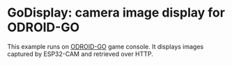 # GoDisplay: camera image display for ODROID-GO

This example runs on [ODROID-GO](https://wiki.odroid.com/odroid_go/odroid_go) game console.
It displays images captured by ESP32-CAM and retrieved over HTTP.
